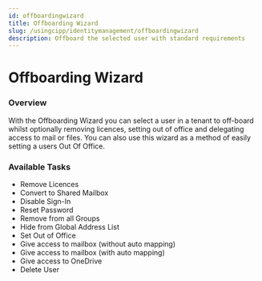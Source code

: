 ```yaml
---
id: offboardingwizard
title: Offboarding Wizard
slug: /usingcipp/identitymanagement/offboardingwizard
description: Offboard the selected user with standard requirements
---
```


# Offboarding Wizard

### Overview

With the Offboarding Wizard you can select a user in a tenant to off-board whilst optionally removing licences, setting out of office and delegating access to mail or files. You can also use this wizard as a method of easily setting a users Out Of Office.

### Available Tasks

* Remove Licences
* Convert to Shared Mailbox
* Disable Sign-In
* Reset Password
* Remove from all Groups
* Hide from Global Address List
* Set Out of Office
* Give access to mailbox (without auto mapping)
* Give access to mailbox (with auto mapping)
* Give access to OneDrive
* Delete User

###
